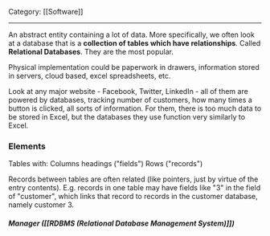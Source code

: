 Category: [[Software]] 
___
An abstract entity containing a lot of data. More specifically, we often look at a database that is a **collection of tables which have relationships**. Called **Relational Databases**. They are the most popular. 

Physical implementation could be paperwork in drawers, information stored in servers, cloud based, excel spreadsheets, etc.

Look at any major website - Facebook, Twitter, LinkedIn - all of them are powered by databases, tracking number of customers, how many times a button is clicked, all sorts of information. 
For them, there is too much data to be stored in Excel, but the databases they use function very similarly to Excel. 

### Elements
Tables with:
Columns headings ("fields")
Rows ("records")

Records between tables are often related (like pointers, just by virtue of the entry contents). E.g. records in one table may have fields like "3" in the field of "customer", which links that record to records in the customer database, namely customer 3. 
##### Manager ([[RDBMS (Relational Database Management System)]])
